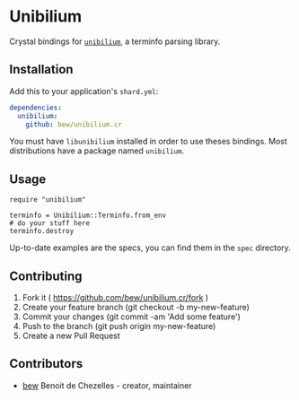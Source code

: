 # Unibilium

Crystal bindings for [`unibilium`](https://github.com/mauke/unibilium), a terminfo parsing library.

## Installation

Add this to your application's `shard.yml`:

```yaml
dependencies:
  unibilium:
    github: bew/unibilium.cr
```

You must have `libunibilium` installed in order to use theses bindings. Most distributions have a package named `unibilium`.

## Usage

```crystal
require "unibilium"

terminfo = Unibilium::Terminfo.from_env
# do your stuff here
terminfo.destroy
```
Up-to-date examples are the specs, you can find them in the `spec` directory.

## Contributing

1. Fork it ( https://github.com/bew/unibilium.cr/fork )
2. Create your feature branch (git checkout -b my-new-feature)
3. Commit your changes (git commit -am 'Add some feature')
4. Push to the branch (git push origin my-new-feature)
5. Create a new Pull Request

## Contributors

- [bew](https://github.com/bew) Benoit de Chezelles - creator, maintainer
